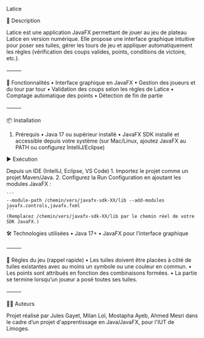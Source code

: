 Latice

🎯 Description

Latice est une application JavaFX permettant de jouer au jeu de plateau Latice en version numérique.
Elle propose une interface graphique intuitive pour poser ses tuiles, gérer les tours de jeu et appliquer automatiquement les règles (vérification des coups valides, points, conditions de victoire, etc.).

⸻

🚀 Fonctionnalités
	•	Interface graphique en JavaFX
	•	Gestion des joueurs et du tour par tour
	•	Validation des coups selon les règles de Latice
	•	Comptage automatique des points
	•	Détection de fin de partie

⸻

📦 Installation

1. Prérequis
	•	Java 17 ou supérieur installé
	•	JavaFX SDK installé et accessible depuis votre système (sur Mac/Linux, ajoutez JavaFX au PATH ou configurez IntelliJ/Eclipse)

▶️ Exécution

Depuis un IDE (IntelliJ, Eclipse, VS Code)
	1.	Importez le projet comme un projet Maven/Java.
	2.	Configurez la Run Configuration en ajoutant les modules JavaFX :

	```
	--module-path /chemin/vers/javafx-sdk-XX/lib --add-modules javafx.controls,javafx.fxml
	```
	(Remplacez /chemin/vers/javafx-sdk-XX/lib par le chemin réel de votre SDK JavaFX.)

🛠️ Technologies utilisées
	•	Java 17+
	•	JavaFX pour l’interface graphique

⸻

📖 Règles du jeu (rappel rapide)
	•	Les tuiles doivent être placées à côté de tuiles existantes avec au moins un symbole ou une couleur en commun.
	•	Les points sont attribués en fonction des combinaisons formées.
	•	La partie se termine lorsqu’un joueur a posé toutes ses tuiles.

⸻

👨‍💻 Auteurs

Projet réalisé par Jules Gayet, Milan Loï, Mostapha Ayeb, Ahmed Mesri dans le cadre d’un projet d'apprentissage en Java/JavaFX, pour l'IUT de Limoges.
